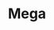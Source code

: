 ---
title: Mega
description: The largest Arduino form factor with a lot of GPIOs.
businessUnit: maker
---